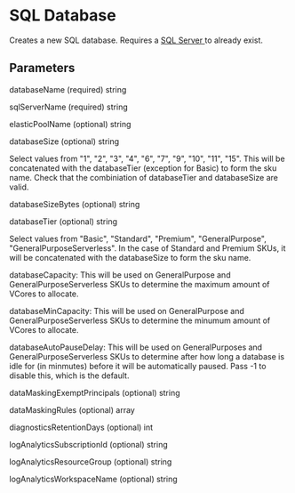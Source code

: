 # SQL Database

Creates a new SQL database.  Requires a [SQL Server ](..\sql-server.md) to already exist.

## Parameters

databaseName (required) string

sqlServerName (required) string

elasticPoolName (optional) string

databaseSize (optional) string

Select values from "1", "2", "3", "4", "6", "7", "9", "10", "11", "15".  This will be concatenated with the databaseTier (exception for Basic) to form the sku name.  Check that the combiniation of databaseTier and databaseSize are valid.

databaseSizeBytes (optional) string

databaseTier (optional) string

Select values from "Basic", "Standard", "Premium", "GeneralPurpose", "GeneralPurposeServerless".
In the case of Standard and Premium SKUs, it will be concatenated with the databaseSize to form the sku name.

databaseCapacity:
This will be used on GeneralPurpose  and GeneralPurposeServerless SKUs to determine the maximum amount of VCores to allocate.

databaseMinCapacity:
This will be used on GeneralPurpose  and GeneralPurposeServerless SKUs to determine the minumum amount of VCores to allocate.

databaseAutoPauseDelay:
This will be used on GeneralPurposes and GeneralPurposeServerless SKUs to determine after how long a database is idle for (in minmutes) before it will be automatically paused. Pass -1 to disable this, which is the default. 

dataMaskingExemptPrincipals (optional) string

dataMaskingRules (optional) array

diagnosticsRetentionDays (optional) int

logAnalyticsSubscriptionId (optional) string

logAnalyticsResourceGroup (optional) string

logAnalyticsWorkspaceName (optional) string